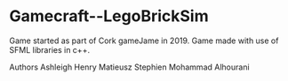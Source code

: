 # Gamecraft--LegoBrickSim
Game started as part of Cork gameJame in 2019. 
Game made with use of SFML libraries in c++.


Authors 
Ashleigh Henry
Matieusz Stephien 
Mohammad Alhourani

